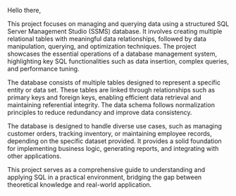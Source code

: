 Hello there, 

This project focuses on managing and querying data using a structured SQL Server Management Studio (SSMS) database. 
It involves creating multiple relational tables with meaningful data relationships, followed by data manipulation, querying, and optimization techniques. 
The project showcases the essential operations of a database management system, highlighting key SQL functionalities such as data insertion, complex queries, and performance tuning.

The database consists of multiple tables designed to represent a specific entity or data set. 
These tables are linked through relationships such as primary keys and foreign keys, enabling efficient data retrieval and maintaining referential integrity. 
The data schema follows normalization principles to reduce redundancy and improve data consistency.

The database is designed to handle diverse use cases, such as managing customer orders, tracking inventory, or maintaining employee records, depending on the specific dataset provided.
It provides a solid foundation for implementing business logic, generating reports, and integrating with other applications.

This project serves as a comprehensive guide to understanding and applying SQL in a practical environment, bridging the gap between theoretical knowledge and real-world application.
